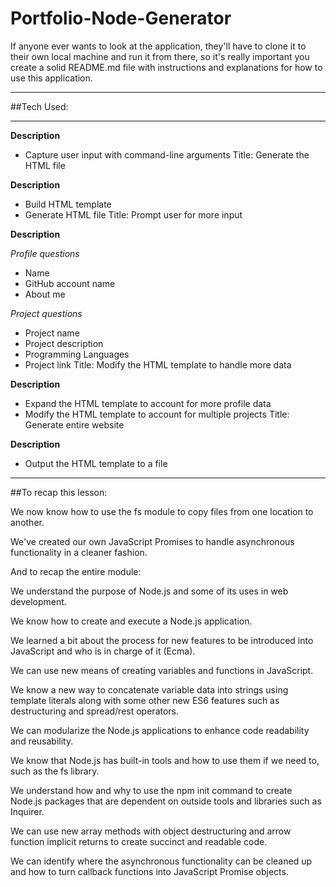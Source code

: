 # Portfolio-Node-Generator

If anyone ever wants to look at the application, they'll have to clone it to their own local machine and run it from there, so it's really important you create a solid README.md file with instructions and explanations for how to use this application.
________________________________________________________________________________________________________________________________________________________________
##Tech Used:


________________________________________________________________________________________________________________________________________________________________

  **Description**

  - Capture user input with command-line arguments
  Title: Generate the HTML file

  **Description**

  - Build HTML template
  - Generate HTML file
  Title: Prompt user for more input

  **Description**

  _Profile questions_

  - Name
  - GitHub account name
  - About me

  _Project questions_

  - Project name
  - Project description
  - Programming Languages
  - Project link
  Title: Modify the HTML template to handle more data

  **Description**

  - Expand the HTML template to account for more profile data
  - Modify the HTML template to account for multiple projects
  Title: Generate entire website

  **Description**

  - Output the HTML template to a file

________________________________________________________________________________________________________________________________________________________________
##To recap this lesson:

We now know how to use the fs module to copy files from one location to another.

We've created our own JavaScript Promises to handle asynchronous functionality in a cleaner fashion.

And to recap the entire module:

We understand the purpose of Node.js and some of its uses in web development.

We know how to create and execute a Node.js application.

We learned a bit about the process for new features to be introduced into JavaScript and who is in charge of it (Ecma).

We can use new means of creating variables and functions in JavaScript.

We know a new way to concatenate variable data into strings using template literals along with some other new ES6 features such as destructuring and spread/rest operators.

We can modularize the Node.js applications to enhance code readability and reusability.

We know that Node.js has built-in tools and how to use them if we need to, such as the fs library.

We understand how and why to use the npm init command to create Node.js packages that are dependent on outside tools and libraries such as Inquirer.

We can use new array methods with object destructuring and arrow function implicit returns to create succinct and readable code.

We can identify where the asynchronous functionality can be cleaned up and how to turn callback functions into JavaScript Promise objects.



